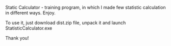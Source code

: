 Static Calculator - training program, in which I made few statistic calculation in different ways. Enjoy.

To use it, just download dist.zip file, unpack it and launch StatisticCalculator.exe

Thank you!
